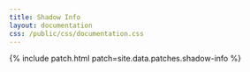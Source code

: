 ```yaml
---
title: Shadow Info
layout: documentation
css: /public/css/documentation.css
---
```


{% include patch.html patch=site.data.patches.shadow-info %}

